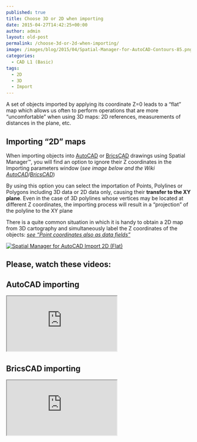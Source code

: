 ```yaml
---
published: true
title: Choose 3D or 2D when importing
date: 2015-04-27T14:42:25+00:00
author: admin
layout: old-post
permalink: /choose-3d-or-2d-when-importing/
image: /images/blog/2015/04/Spatial-Manager-for-AutoCAD-Contours-85.png
categories:
  - CAD L1 (Basic)
tags:
  - 2D
  - 3D
  - Import
---
```

A set of objects imported by applying its coordinate Z=0 leads to a &#8220;flat&#8221; map which allows us often to perform operations that are more &#8220;uncomfortable&#8221; when using 3D maps: 2D references, measurements of distances in the plane, etc.

<!--more-->

## Importing &#8220;2D&#8221; maps

When importing objects into <a title="Spatial Manager™ for AutoCAD product page" href="/spm-forautocad/" target="_blank" rel="nofollow">AutoCAD</a> or <a title="Spatial Manager™ for BricsCAD product page" href="/spm-forbricscad/" target="_blank" rel="nofollow">BricsCAD</a> drawings using Spatial Manager™, you will find an option to ignore their Z coordinates in the Importing parameters window (_see image below and the Wiki <a title="How can I Import spatial Features as AutoCAD Objects?" href="http://wiki.spatialmanager.com/index.php/Spatial_Manager%E2%84%A2_for_AutoCAD_-_FAQs:_Import" target="_blank" rel="nofollow">AutoCAD</a>/<a title="How can I Import spatial Features as BricsCAD Entities?" href="http://wiki.spatialmanager.com/index.php/Spatial_Manager%E2%84%A2_for_BricsCAD_-_FAQs:_Import" target="_blank" rel="nofollow">BricsCAD</a>_)

By using this option you can select the importation of Points, Polylines or Polygons including 3D data or 2D data only, causing their **transfer to the XY plane**. Even in the case of 3D polylines whose vertices may be located at different Z coordinates, the importing process will result in a &#8220;projection&#8221; of the polyline to the XY plane

There is a quite common situation in which it is handy to obtain a 2D map from 3D cartography and simultaneously label the Z coordinates of the objects: <a title="Post: Point coordinates also as data fields" href="/?p=2397" target="_blank" rel="nofollow"><em>see &#8220;Point coordinates also as data fields&#8221;</em></a>

<p>
  <a href="/images/blog/2015/04/Spatial-Manager-for-AutoCAD-Import-2D-Flat.png" target="_blank" rel="nofollow"><img src="/images/blog/2015/04/Spatial-Manager-for-AutoCAD-Import-2D-Flat.png" alt="Spatial Manager for AutoCAD Import 2D (Flat)" width="567" height="575" srcset="/images/blog/2015/04/Spatial-Manager-for-AutoCAD-Import-2D-Flat.png 567w, /images/blog/2015/04/Spatial-Manager-for-AutoCAD-Import-2D-Flat-295x300.png 295w" sizes="(max-width: 567px) 100vw, 567px" /></a>
</p>

## Please, watch these videos:

## AutoCAD importing

<div class="embed-responsive embed-responsive-16by9">
  <iframe class="embed-responsive-item" src="https://www.youtube.com/embed/mjH-AxNQNl8" allowfullscreen></iframe>
</div>

## BricsCAD importing

<div class="embed-responsive embed-responsive-16by9">
  <iframe class="embed-responsive-item" src="https://www.youtube.com/embed/6NnvNYM-LaY" allowfullscreen></iframe>
</div>